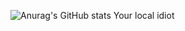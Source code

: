 
![Anurag's GitHub stats](https://github-readme-stats.vercel.app/api?username=anuraghazra&show_icons=true&theme=radical)
Your local idiot
